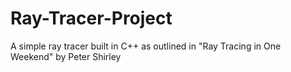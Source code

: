 # Ray-Tracer-Project

A simple ray tracer built in C++ as outlined in "Ray Tracing in One Weekend" by Peter Shirley
